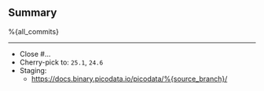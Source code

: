 ## Summary

%{all_commits}

---

<!-- Remove the lines below if not used -->
- Close #...
- Cherry-pick to: `25.1`, `24.6`
- Staging:
    - https://docs.binary.picodata.io/picodata/%{source_branch}/
    <!-- Only letters and underscores allowed in a branch name -->

<!--
- Follow-up for picodata!...
- See also ...
-->
